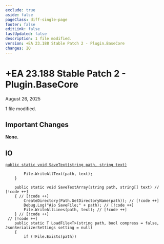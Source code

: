 ```yaml
---
exclude: true
aside: false
pageClass: diff-single-page
footer: false
editLink: false
lastUpdated: false
description: 1 file modified.
version: +EA 23.188 Stable Patch 2 - Plugin.BaseCore
changes: IO
---
```


# +EA 23.188 Stable Patch 2 - Plugin.BaseCore

August 26, 2025

1 file modified.

## Important Changes

**None.**
## IO

[`public static void SaveText(string path, string text)`](https://github.com/Elin-Modding-Resources/Elin-Decompiled/blob/202faf89ec77ebb9a6c58dd016d14600fdac8a2b/Elin/Plugins.basecore/IO.cs#L108-L113)
```cs:line-numbers=108
		File.WriteAllText(path, text);
	}

	public static void SaveTextArray(string path, string[] text) // [!code ++]
	{ // [!code ++]
		CreateDirectory(Path.GetDirectoryName(path)); // [!code ++]
		Debug.Log("#io SaveFile;" + path); // [!code ++]
		File.WriteAllLines(path, text); // [!code ++]
	} // [!code ++]
 // [!code ++]
	public static T LoadFile<T>(string path, bool compress = false, JsonSerializerSettings setting = null)
	{
		if (!File.Exists(path))
```
